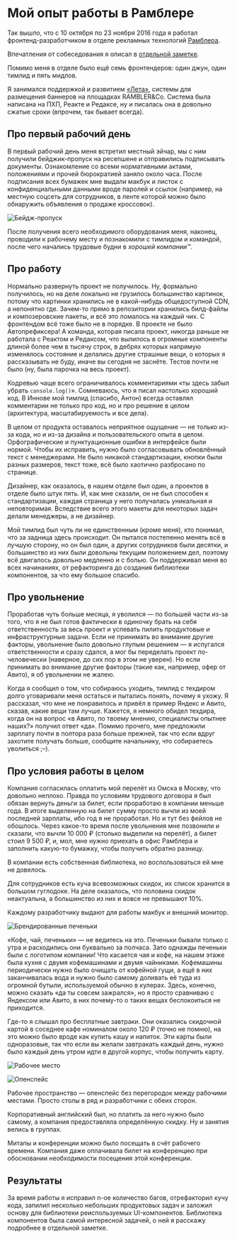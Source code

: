 # Мой опыт работы в Рамблере

Так вышло, что с 10 октября по 23 ноября 2016 года я работал
фронтенд-разработчиком в отделе рекламных технологий [Рамблера](https://rambler-co.ru).

Впечатления от собеседования я описал в [отдельной заметке](../014-searching-for-job-2016/searching-for-job-2016.md).

Помимо меня в отделе было ещё семь фронтендеров: один джун, один тимлид
и пять мидлов.

Я занимался поддержкой и развитием [«Лета»](https://leto.rambler-co.ru/), системы
для размещения баннеров на площадках RAMBLER&Co. Система была написана на ПХП,
Реакте и Редаксе, ну и писалась она в довольно сжатые сроки (впрочем, так бывает
всегда).

## Про первый рабочий день

В первый рабочий день меня встретил местный эйчар, мы с ним получили
бейджик-пропуск на ресепшене и отправились подписывать документы. Ознакомление
со всеми нормативными актами, положениями и прочей бюрократией заняло около
часа. После подписания всех бумажек мне выдали макбук и листок
с конфиденциальными данными вроде паролей и ссылок (например, на местную соцсеть
для сотрудников, в ленте которой можно было обнаружить объявления о продаже
кроссовок).

![Бейдж-пропуск](badge.png)

После получения всего необходимого оборудования меня, наконец, проводили
к рабочему месту и познакомили с тимлидом и командой, после чего начались
трудовые будни в *хорошей компании™*.

## Про работу

Нормально развернуть проект не получилось. Ну, формально получилось, но на деле
локально не грузилось большинство картинок, потому что картинки хранились
не в какой-нибудь общедоступной CDN, а непонятно где. Зачем-то прямо
в репозитории хранились билд-файлы и композеровские пакеты, и всё это ломалось
на каждый чих. С фронтендом всё тоже было не в порядке. В проекте не было
Автопрефиксера! А команда, которая писала проект, никогда раньше не работала
с Реактом и Редаксом, что вылилось в огромные компоненты длиной более чем
в тысячу строк, в дебрях которых напрямую изменялось состояние
и делались другие страшные вещи, о которых я рассказывать не буду, иначе
вы сегодня не заснёте. Тестов почти не было (ну, была парочка на весь проект).

Кодревью чаще всего ограничивалось комментариями «ты здесь забыл убрать
`console.log()`». Сомневаюсь, что я писал настолько хороший код. В Иннове мой
тимлид (спасибо, Антон) всегда оставлял комментарии не только про код,
но и про решение в целом (архитектура, масштабируемость и все дела).

В целом от продукта оставалось неприятное ощущение — не только из-за кода,
но и из-за дизайна и пользовательского опыта в целом. Орфографические
и пунктуационные ошибки в интерфейсе были нормой. Чтобы их исправить, нужно было
согласовывать обновлённый текст с менеджерами. Не было никакой стандартизации,
кнопки были разных размеров, текст тоже, всё было хаотично разбросано по странице.

Дизайнер, как оказалось, в нашем отделе был один, а проектов в отделе было
штук пять. И, как мне сказали, он не был способен к стандартизации, каждая
страница у него получалась уникальная и неповторимая. Вследствие всего
этого макеты для некоторых задач делали менеджеры, а не дизайнер.

Мой тимлид был чуть ли не единственным (кроме меня), кто понимал, что
за задница здесь происходит. Он пытался постепенно менять всё в лучшую сторону,
но он был один, а других сотрудников были десятки, и большинство из них были
довольны текущим положением дел, поэтому всё двигалось довольно медленно
и с болью. Он поддерживал меня во всех начинаниях, от рефакторинга до создания
библиотеки компонентов, за что ему большое спасибо.

## Про увольнение

Проработав чуть больше месяца, я уволился — по большей части
из-за того, что я не был готов фактически в одиночку брать на себя
ответственность за весь проект и успевать пилить продуктовые и инфраструктурные
задачи. Если не принимать во внимание другие факторы, увольнение было довольно
глупым решением — я испугался ответственности и сразу сдался, а мог бы
переделать проект по-человечески (наверное, до сих пор в этом не уверен).
Но если принимать во внимание другие факторы (такие как, например, офер
от Авито), я об увольнении не жалею.

Когда я сообщил о том, что собираюсь уходить, тимлид с техдиром долго
уговаривали меня остаться и пытались понять, почему я ухожу. Я рассказал, что
мне не понравилось и привёл в пример Яндекс и Авито, сказав, какие вещи там
лучше. Кажется, я немного обидел техдира, когда он на вопрос «в Авито, по твоему
мнению, специалисты опытнее наших?» получил ответ «да». Помимо прочего,
мне предложили зарплату почти в полтора раза больше прежней, так что если вдруг
захотите получать больше, сообщите начальнику, что собираетесь уволиться ;–).

## Про условия работы в целом

Компания согласилась оплатить мой перелёт из Омска в Москву, что довольно
неплохо. Правда по условиям трудового договора я был обязан вернуть деньги
за билет, если проработаю в компании меньше года. В итоге выделенную на билет
сумму просто вычли из моей последней зарплаты, ибо год я не проработал. Но и тут
без фейлов не обошлось. Через какое-то время после увольнения мне позвонили
и сказали, что вычли 10 000 ₽ (столько выделили на перелёт), а билет стоил
9 500 ₽, и, мол, мне нужно приехать в офис Рамблера и заполнить какую-то
бумажку, чтобы получить обратно разницу.

В компании есть собственная библиотека, но воспользоваться ей мне не довелось.

Для сотрудников есть куча всевозможных скидок, их список хранится в большом
гуглодоке. На деле оказалось, что половина скидок неактуальна, а большинство
из них и вовсе не превышают 10%.

Каждому разработчику выдают для работы макбук и внешний монитор.

![Брендированные печеньки](cookies.jpg)

«Кофе, чай, печеньки» — не ведитесь на это. Печеньки бывали только с утра
и расходились они буквально за полчаса. Зато однажды печеньки были с логотипом
компании! Что касается чая и кофе, на нашем этаже была кухня с двумя
кофемашинами и двумя чайниками. Кофемашины периодически нужно было очищать
от кофейной гущи, а ещё в них заканчивалась вода и нужно было самому доливать её
туда из огромной бутыли, используемой обычно в кулерах. Здесь, конечно, можно
сказать «да ты совсем зажрался», но я просто сравниваю с Яндексом или Авито,
в них почему-то о таких вещах беспокоиться не приходится.

Где-то я слышал про бесплатные завтраки. Они оказались скидочной картой
в соседнее кафе номиналом около 120 ₽ (точно не помню), на это можно было вроде
как купить кашу и напиток. Эти карты были одноразовые, так что если вы желали
завтракать каждый день, нужно было каждый день утром идти в другой корпус,
чтобы получить карту.

![Рабочее место](workplace.jpg)

![Опенспейс](openspace.jpg)

Рабочее пространство — опенспейс без перегородок между рабочими местами. Просто
столы в ряд и разработчики с обеих сторон.

Корпоративный английский был, но платить за него нужно было самому, а компания
предоставляла определённую скидку. Ну и занятия велись в группах.

Митапы и конференции можно было посещать в счёт рабочего времени. Компания даже
оплачивала билет на конференцию при обосновании необходимости посещения этой
конференции.

## Результаты

За время работы я исправил n-ое количество багов, отрефакторил кучу кода,
запилил несколько небольших продуктовых задач и заложил основу для библиотеки
реиспользуемых UI-компонентов. Библиотека компонентов была самой интересной
задачей, о ней я расскажу подробнее в отдельной заметке.
